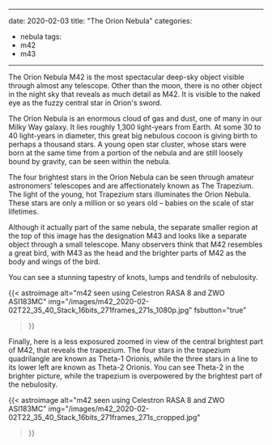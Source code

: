------
date: 2020-02-03
title: "The Orion Nebula"
categories:
- nebula
tags:
- m42
- m43
---


The Orion Nebula M42 is the most spectacular deep-sky object visible through almost any telescope.  Other than the moon, there is no other object in the night sky that reveals as much detail as M42.  It is visible to the naked eye as the fuzzy central star in Orion's sword.
<!--more-->

The Orion Nebula is an enormous cloud of gas and dust, one of many in our Milky Way galaxy. It lies roughly 1,300 light-years from Earth. At some 30 to 40 light-years in diameter, this great big nebulous cocoon is giving birth to perhaps a thousand stars. A young open star cluster, whose stars were born at the same time from a portion of the nebula and are still loosely bound by gravity, can be seen within the nebula. 

The four brightest stars in the Orion Nebula can be seen through amateur astronomers’ telescopes and are affectionately known as The Trapezium. The light of the young, hot Trapezium stars illuminates the Orion Nebula. These stars are only a million or so years old – babies on the scale of star lifetimes.

Although it actually part of the same nebula, the separate smaller region at the top of this image has the designation M43 and looks like a separate object through a small telescope.  Many observers think that M42 resembles a great bird, with M43 as the head and the brighter parts of M42 as the body and wings of the bird.

You can see a stunning tapestry of knots, lumps and tendrils of nebulosity.

{{< astroimage
   alt="m42 seen using Celestron RASA 8 and ZWO ASI183MC"
   img="/images/m42_2020-02-02T22_35_40_Stack_16bits_271frames_271s_1080p.jpg"
   fsbutton="true"
>}}


Finally, here is a less exposured zoomed in view of the central brightest part of M42, that reveals the trapezium. The four stars in the trapezium quadrilangle are known as Theta-1 Orionis, while the three stars in a line to its lower left are known as Theta-2 Orionis.  You can see Theta-2 in the brighter picture, while the trapezium is overpowered by the brightest part of the nebulosity.

{{< astroimage
   alt="m42 seen using Celestron RASA 8 and ZWO ASI183MC"
   img="/images/m42_2020-02-02T22_35_40_Stack_16bits_271frames_271s_cropped.jpg"
>}}
